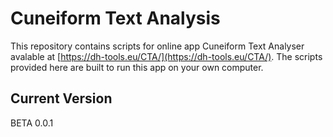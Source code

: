 # Cuneiform Text Analysis

This repository contains scripts for online app Cuneiform Text Analyser avalable at [https://dh-tools.eu/CTA/](https://dh-tools.eu/CTA/). The scripts provided here are built to run this app on your own computer.

## Current Version
BETA 0.0.1